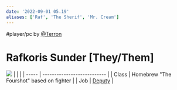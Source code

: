 ```yaml
---
date: '2022-09-01 05.19'
aliases: ['Raf', 'The Sherif', 'Mr. Cream']
---
```

#player/pc by [@Terron](@Terron.md)
# Rafkoris Sunder [They/Them]
![](_attachments/Rafkoris.png)
|       |                             |
| ----- | --------------------------- |
| Class | Homebrew "The Fourshot" based on fighter                     |
| Job   | [Deputy](Sheriff%20(job).md) |


